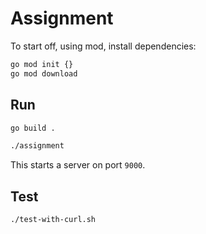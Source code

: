 # Assignment

To start off, using mod, install dependencies:

```bash
go mod init {}
go mod download
```

## Run

```bash
go build .

./assignment
```

This starts a server on port `9000`.

## Test

```bash
./test-with-curl.sh
```
